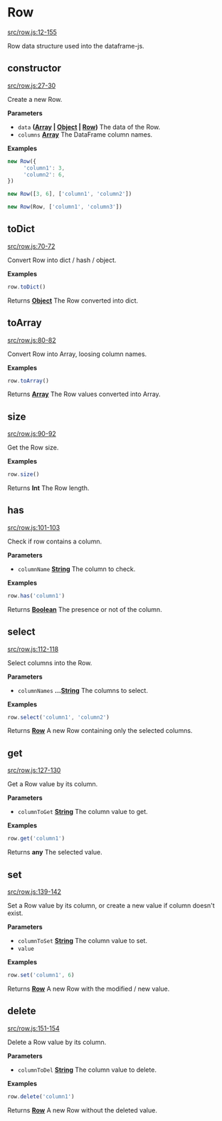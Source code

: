 <!-- Generated by documentation.js. Update this documentation by updating the source code. -->

# Row

[src/row.js:12-155](https://github.com/Gmousse/dataframe-js/blob/26f5ad2cf68971d9c9fb8562c63d21329f7ebb91/src/row.js#L12-L155 "Source code on GitHub")

Row data structure used into the dataframe-js.

## constructor

[src/row.js:27-30](https://github.com/Gmousse/dataframe-js/blob/26f5ad2cf68971d9c9fb8562c63d21329f7ebb91/src/row.js#L27-L30 "Source code on GitHub")

Create a new Row.

**Parameters**

-   `data` **([Array](https://developer.mozilla.org/en-US/docs/Web/JavaScript/Reference/Global_Objects/Array) \| [Object](https://developer.mozilla.org/en-US/docs/Web/JavaScript/Reference/Global_Objects/Object) \| [Row](#row))** The data of the Row.
-   `columns` **[Array](https://developer.mozilla.org/en-US/docs/Web/JavaScript/Reference/Global_Objects/Array)** The DataFrame column names.

**Examples**

```javascript
new Row({
     'column1': 3,
     'column2': 6,
})

new Row([3, 6], ['column1', 'column2'])

new Row(Row, ['column1', 'column3'])
```

## toDict

[src/row.js:70-72](https://github.com/Gmousse/dataframe-js/blob/26f5ad2cf68971d9c9fb8562c63d21329f7ebb91/src/row.js#L70-L72 "Source code on GitHub")

Convert Row into dict / hash / object.

**Examples**

```javascript
row.toDict()
```

Returns **[Object](https://developer.mozilla.org/en-US/docs/Web/JavaScript/Reference/Global_Objects/Object)** The Row converted into dict.

## toArray

[src/row.js:80-82](https://github.com/Gmousse/dataframe-js/blob/26f5ad2cf68971d9c9fb8562c63d21329f7ebb91/src/row.js#L80-L82 "Source code on GitHub")

Convert Row into Array, loosing column names.

**Examples**

```javascript
row.toArray()
```

Returns **[Array](https://developer.mozilla.org/en-US/docs/Web/JavaScript/Reference/Global_Objects/Array)** The Row values converted into Array.

## size

[src/row.js:90-92](https://github.com/Gmousse/dataframe-js/blob/26f5ad2cf68971d9c9fb8562c63d21329f7ebb91/src/row.js#L90-L92 "Source code on GitHub")

Get the Row size.

**Examples**

```javascript
row.size()
```

Returns **Int** The Row length.

## has

[src/row.js:101-103](https://github.com/Gmousse/dataframe-js/blob/26f5ad2cf68971d9c9fb8562c63d21329f7ebb91/src/row.js#L101-L103 "Source code on GitHub")

Check if row contains a column.

**Parameters**

-   `columnName` **[String](https://developer.mozilla.org/en-US/docs/Web/JavaScript/Reference/Global_Objects/String)** The column to check.

**Examples**

```javascript
row.has('column1')
```

Returns **[Boolean](https://developer.mozilla.org/en-US/docs/Web/JavaScript/Reference/Global_Objects/Boolean)** The presence or not of the column.

## select

[src/row.js:112-118](https://github.com/Gmousse/dataframe-js/blob/26f5ad2cf68971d9c9fb8562c63d21329f7ebb91/src/row.js#L112-L118 "Source code on GitHub")

Select columns into the Row.

**Parameters**

-   `columnNames` **...[String](https://developer.mozilla.org/en-US/docs/Web/JavaScript/Reference/Global_Objects/String)** The columns to select.

**Examples**

```javascript
row.select('column1', 'column2')
```

Returns **[Row](#row)** A new Row containing only the selected columns.

## get

[src/row.js:127-130](https://github.com/Gmousse/dataframe-js/blob/26f5ad2cf68971d9c9fb8562c63d21329f7ebb91/src/row.js#L127-L130 "Source code on GitHub")

Get a Row value by its column.

**Parameters**

-   `columnToGet` **[String](https://developer.mozilla.org/en-US/docs/Web/JavaScript/Reference/Global_Objects/String)** The column value to get.

**Examples**

```javascript
row.get('column1')
```

Returns **any** The selected value.

## set

[src/row.js:139-142](https://github.com/Gmousse/dataframe-js/blob/26f5ad2cf68971d9c9fb8562c63d21329f7ebb91/src/row.js#L139-L142 "Source code on GitHub")

Set a Row value by its column, or create a new value if column doesn't exist.

**Parameters**

-   `columnToSet` **[String](https://developer.mozilla.org/en-US/docs/Web/JavaScript/Reference/Global_Objects/String)** The column value to set.
-   `value`  

**Examples**

```javascript
row.set('column1', 6)
```

Returns **[Row](#row)** A new Row with the modified / new value.

## delete

[src/row.js:151-154](https://github.com/Gmousse/dataframe-js/blob/26f5ad2cf68971d9c9fb8562c63d21329f7ebb91/src/row.js#L151-L154 "Source code on GitHub")

Delete a Row value by its column.

**Parameters**

-   `columnToDel` **[String](https://developer.mozilla.org/en-US/docs/Web/JavaScript/Reference/Global_Objects/String)** The column value to delete.

**Examples**

```javascript
row.delete('column1')
```

Returns **[Row](#row)** A new Row without the deleted value.
